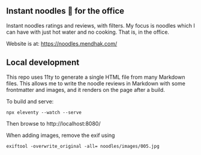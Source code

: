 
## Instant noodles 🍜 for the office

Instant noodles ratings and reviews, with filters. My focus is noodles which I can have with just hot water and no cooking. That is, in the office.

Website is at: https://noodles.mendhak.com/


## Local development

This repo uses 11ty to generate a single HTML file from many Markdown files.  This allows me to write the noodle reviews in Markdown with some frontmatter and images, and it renders on the page after a build. 

To build and serve: 

    npx eleventy --watch --serve

Then browse to http://localhost:8080/


When adding images, remove the exif using

    exiftool -overwrite_original -all= noodles/images/005.jpg

    